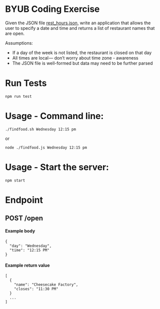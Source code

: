 BYUB Coding Exercise
===================

Given the JSON file [rest_hours.json](https://github.com/rodneyallanprice/byub/blob/master/data/rest_hours.json), write an application that allows the user to specify a date and time and returns a list of restaurant names that are open.

Assumptions:
- If a day of the week is not listed, the restaurant is closed on that day
- All times are local — don’t worry about time zone - awareness
- The JSON file is well-formed but data may need to be further parsed

Run Tests
===================

```
npm run test
```


Usage - Command line:
===================

```
./findfood.sh Wednesday 12:15 pm

```
or

```
node ./findfood.js Wednesday 12:15 pm

```

Usage - Start the server:
===================

```
npm start

```

Endpoint
===================

## POST /open

#### Example body
```
{
  "day": "Wednesday",
  "time": "12:15 PM"
}
```

#### Example return value
```
[
  {
    "name": "Cheesecake Factory",
    "closes": "11:30 PM"
  }
  ...
]
```
